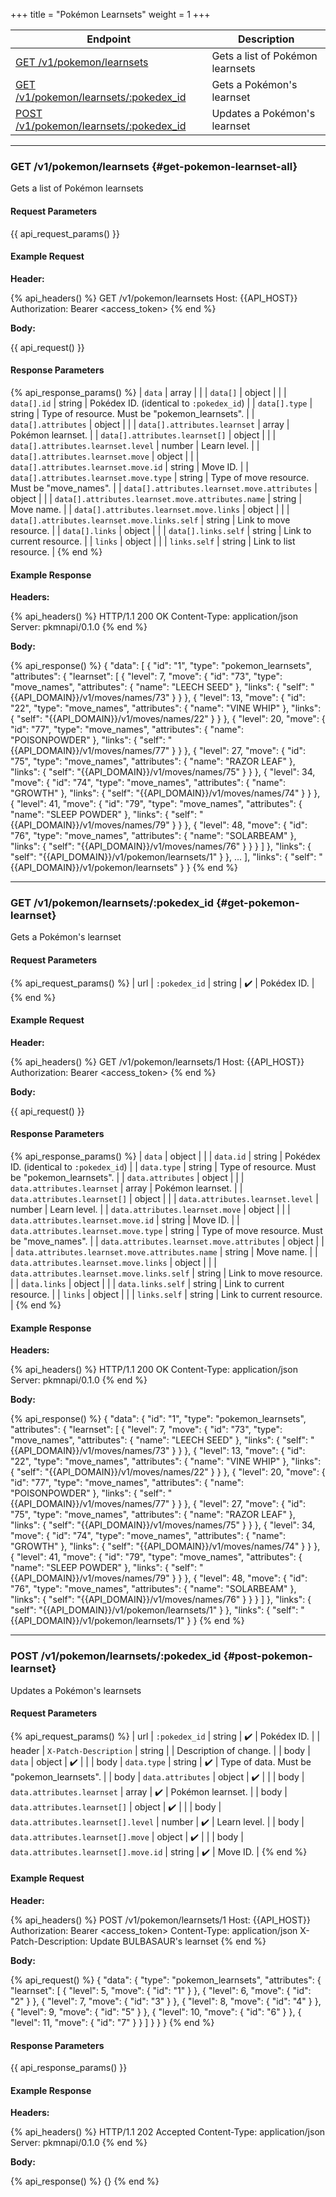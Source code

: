 +++
title = "Pokémon Learnsets"
weight = 1
+++

| Endpoint                                                         | Description                      |
|------------------------------------------------------------------|----------------------------------|
| [GET /v1/pokemon/learnsets](#get-pokemon-learnset-all)           | Gets a list of Pokémon learnsets |
| [GET /v1/pokemon/learnsets/:pokedex_id](#get-pokemon-learnset)   | Gets a Pokémon's learnset        |
| [POST /v1/pokemon/learnsets/:pokedex_id](#post-pokemon-learnset) | Updates a Pokémon's learnset     |

---

### GET /v1/pokemon/learnsets {#get-pokemon-learnset-all}

Gets a list of Pokémon learnsets

#### Request Parameters

{{ api_request_params() }}

#### Example Request

**Header:**

{% api_headers() %}
GET /v1/pokemon/learnsets
Host: {{API_HOST}}
Authorization: Bearer <access_token>
{% end %}

**Body:**

{{ api_request() }}

#### Response Parameters

{% api_response_params() %}
| `data`                                            | array  |                                                 |
| `data[]`                                          | object |                                                 |
| `data[].id`                                       | string | Pokédex ID. (identical to `:pokedex_id`)        |
| `data[].type`                                     | string | Type of resource. Must be "pokemon_learnsets".  |
| `data[].attributes`                               | object |                                                 |
| `data[].attributes.learnset`                      | array  | Pokémon learnset.                               |
| `data[].attributes.learnset[]`                    | object |                                                 |
| `data[].attributes.learnset.level`                | number | Learn level.                                    |
| `data[].attributes.learnset.move`                 | object |                                                 |
| `data[].attributes.learnset.move.id`              | string | Move ID.                                        |
| `data[].attributes.learnset.move.type`            | string | Type of move resource. Must be "move_names".    |
| `data[].attributes.learnset.move.attributes`      | object |                                                 |
| `data[].attributes.learnset.move.attributes.name` | string | Move name.                                      |
| `data[].attributes.learnset.move.links`           | object |                                                 |
| `data[].attributes.learnset.move.links.self`      | string | Link to move resource.                          |
| `data[].links`                                    | object |                                                 |
| `data[].links.self`                               | string | Link to current resource.                       |
| `links`                                           | object |                                                 |
| `links.self`                                      | string | Link to list resource.                          |
{% end %}

#### Example Response

**Headers:**

{% api_headers() %}
HTTP/1.1 200 OK
Content-Type: application/json
Server: pkmnapi/0.1.0
{% end %}

**Body:**

{% api_response() %}
{
    "data": [
        {
            "id": "1",
            "type": "pokemon_learnsets",
            "attributes": {
                "learnset": [
                    {
                        "level": 7,
                        "move": {
                            "id": "73",
                            "type": "move_names",
                            "attributes": {
                                "name": "LEECH SEED"
                            },
                            "links": {
                                "self": "{{API_DOMAIN}}/v1/moves/names/73"
                            }
                        }
                    },
                    {
                        "level": 13,
                        "move": {
                            "id": "22",
                            "type": "move_names",
                            "attributes": {
                                "name": "VINE WHIP"
                            },
                            "links": {
                                "self": "{{API_DOMAIN}}/v1/moves/names/22"
                            }
                        }
                    },
                    {
                        "level": 20,
                        "move": {
                            "id": "77",
                            "type": "move_names",
                            "attributes": {
                                "name": "POISONPOWDER"
                            },
                            "links": {
                                "self": "{{API_DOMAIN}}/v1/moves/names/77"
                            }
                        }
                    },
                    {
                        "level": 27,
                        "move": {
                            "id": "75",
                            "type": "move_names",
                            "attributes": {
                                "name": "RAZOR LEAF"
                            },
                            "links": {
                                "self": "{{API_DOMAIN}}/v1/moves/names/75"
                            }
                        }
                    },
                    {
                        "level": 34,
                        "move": {
                            "id": "74",
                            "type": "move_names",
                            "attributes": {
                                "name": "GROWTH"
                            },
                            "links": {
                                "self": "{{API_DOMAIN}}/v1/moves/names/74"
                            }
                        }
                    },
                    {
                        "level": 41,
                        "move": {
                            "id": "79",
                            "type": "move_names",
                            "attributes": {
                                "name": "SLEEP POWDER"
                            },
                            "links": {
                                "self": "{{API_DOMAIN}}/v1/moves/names/79"
                            }
                        }
                    },
                    {
                        "level": 48,
                        "move": {
                            "id": "76",
                            "type": "move_names",
                            "attributes": {
                                "name": "SOLARBEAM"
                            },
                            "links": {
                                "self": "{{API_DOMAIN}}/v1/moves/names/76"
                            }
                        }
                    }
                ]
            },
            "links": {
                "self": "{{API_DOMAIN}}/v1/pokemon/learnsets/1"
            }
        },
        ...
    ],
    "links": {
        "self": "{{API_DOMAIN}}/v1/pokemon/learnsets"
    }
}
{% end %}

---

### GET /v1/pokemon/learnsets/:pokedex_id {#get-pokemon-learnset}

Gets a Pokémon's learnset

#### Request Parameters

{% api_request_params() %}
| url | `:pokedex_id` | string | ✔️ | Pokédex ID. |
{% end %}

#### Example Request

**Header:**

{% api_headers() %}
GET /v1/pokemon/learnsets/1
Host: {{API_HOST}}
Authorization: Bearer <access_token>
{% end %}

**Body:**

{{ api_request() }}

#### Response Parameters

{% api_response_params() %}
| `data`                                          | object |                                                 |
| `data.id`                                       | string | Pokédex ID. (identical to `:pokedex_id`)        |
| `data.type`                                     | string | Type of resource. Must be "pokemon_learnsets".  |
| `data.attributes`                               | object |                                                 |
| `data.attributes.learnset`                      | array  | Pokémon learnset.                               |
| `data.attributes.learnset[]`                    | object |                                                 |
| `data.attributes.learnset.level`                | number | Learn level.                                    |
| `data.attributes.learnset.move`                 | object |                                                 |
| `data.attributes.learnset.move.id`              | string | Move ID.                                        |
| `data.attributes.learnset.move.type`            | string | Type of move resource. Must be "move_names".    |
| `data.attributes.learnset.move.attributes`      | object |                                                 |
| `data.attributes.learnset.move.attributes.name` | string | Move name.                                      |
| `data.attributes.learnset.move.links`           | object |                                                 |
| `data.attributes.learnset.move.links.self`      | string | Link to move resource.                          |
| `data.links`                                    | object |                                                 |
| `data.links.self`                               | string | Link to current resource.                       |
| `links`                                         | object |                                                 |
| `links.self`                                    | string | Link to current resource.                       |
{% end %}

#### Example Response

**Headers:**

{% api_headers() %}
HTTP/1.1 200 OK
Content-Type: application/json
Server: pkmnapi/0.1.0
{% end %}

**Body:**

{% api_response() %}
{
    "data": {
        "id": "1",
        "type": "pokemon_learnsets",
        "attributes": {
            "learnset": [
                {
                    "level": 7,
                    "move": {
                        "id": "73",
                        "type": "move_names",
                        "attributes": {
                            "name": "LEECH SEED"
                        },
                        "links": {
                            "self": "{{API_DOMAIN}}/v1/moves/names/73"
                        }
                    }
                },
                {
                    "level": 13,
                    "move": {
                        "id": "22",
                        "type": "move_names",
                        "attributes": {
                            "name": "VINE WHIP"
                        },
                        "links": {
                            "self": "{{API_DOMAIN}}/v1/moves/names/22"
                        }
                    }
                },
                {
                    "level": 20,
                    "move": {
                        "id": "77",
                        "type": "move_names",
                        "attributes": {
                            "name": "POISONPOWDER"
                        },
                        "links": {
                            "self": "{{API_DOMAIN}}/v1/moves/names/77"
                        }
                    }
                },
                {
                    "level": 27,
                    "move": {
                        "id": "75",
                        "type": "move_names",
                        "attributes": {
                            "name": "RAZOR LEAF"
                        },
                        "links": {
                            "self": "{{API_DOMAIN}}/v1/moves/names/75"
                        }
                    }
                },
                {
                    "level": 34,
                    "move": {
                        "id": "74",
                        "type": "move_names",
                        "attributes": {
                            "name": "GROWTH"
                        },
                        "links": {
                            "self": "{{API_DOMAIN}}/v1/moves/names/74"
                        }
                    }
                },
                {
                    "level": 41,
                    "move": {
                        "id": "79",
                        "type": "move_names",
                        "attributes": {
                            "name": "SLEEP POWDER"
                        },
                        "links": {
                            "self": "{{API_DOMAIN}}/v1/moves/names/79"
                        }
                    }
                },
                {
                    "level": 48,
                    "move": {
                        "id": "76",
                        "type": "move_names",
                        "attributes": {
                            "name": "SOLARBEAM"
                        },
                        "links": {
                            "self": "{{API_DOMAIN}}/v1/moves/names/76"
                        }
                    }
                }
            ]
        },
        "links": {
            "self": "{{API_DOMAIN}}/v1/pokemon/learnsets/1"
        }
    },
    "links": {
        "self": "{{API_DOMAIN}}/v1/pokemon/learnsets/1"
    }
}
{% end %}

---

### POST /v1/pokemon/learnsets/:pokedex_id {#post-pokemon-learnset}

Updates a Pokémon's learnsets

#### Request Parameters

{% api_request_params() %}
| url    | `:pokedex_id`                        | string | ✔️ | Pokédex ID.                                |
| header | `X-Patch-Description`                | string |   | Description of change.                     |
| body   | `data`                               | object | ✔️ |                                            |
| body   | `data.type`                          | string | ✔️ | Type of data. Must be "pokemon_learnsets". |
| body   | `data.attributes`                    | object | ✔️ |                                            |
| body   | `data.attributes.learnset`           | array  | ✔️ | Pokémon learnset.                          |
| body   | `data.attributes.learnset[]`         | object | ✔️ |                                            |
| body   | `data.attributes.learnset[].level`   | number | ✔️ | Learn level.                               |
| body   | `data.attributes.learnset[].move`    | object | ✔️ |                                            |
| body   | `data.attributes.learnset[].move.id` | string | ✔️ | Move ID.                                   |
{% end %}

#### Example Request

**Header:**

{% api_headers() %}
POST /v1/pokemon/learnsets/1
Host: {{API_HOST}}
Authorization: Bearer <access_token>
Content-Type: application/json
X-Patch-Description: Update BULBASAUR's learnset
{% end %}

**Body:**

{% api_request() %}
{
    "data": {
        "type": "pokemon_learnsets",
        "attributes": {
            "learnset": [
                {
                    "level": 5,
                    "move": {
                        "id": "1"
                    }
                },
                {
                    "level": 6,
                    "move": {
                        "id": "2"
                    }
                },
                {
                    "level": 7,
                    "move": {
                        "id": "3"
                    }
                },
                {
                    "level": 8,
                    "move": {
                        "id": "4"
                    }
                },
                {
                    "level": 9,
                    "move": {
                        "id": "5"
                    }
                },
                {
                    "level": 10,
                    "move": {
                        "id": "6"
                    }
                },
                {
                    "level": 11,
                    "move": {
                        "id": "7"
                    }
                }
            ]
        }
    }
}
{% end %}

#### Response Parameters

{{ api_response_params() }}

#### Example Response

**Headers:**

{% api_headers() %}
HTTP/1.1 202 Accepted
Content-Type: application/json
Server: pkmnapi/0.1.0
{% end %}

**Body:**

{% api_response() %}
{}
{% end %}
